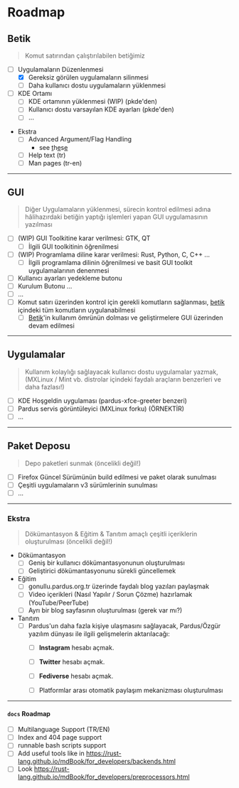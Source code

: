 # Roadmap

<!-- DÖKÜMANTASYONU DEĞİŞİRMEDEN ÖNCE: https://pardus-bireysel.github.io/docs/documentation.md dosyasına bakınız !!! -->


## Betik
> Komut satırından çalıştırılabilen betiğimiz
- [ ] Uygulamaların Düzenlenmesi
  - [x] Gereksiz görülen uygulamaların silinmesi 
  - [ ] Daha kullanıcı dostu uygulamaların yüklenmesi
- [ ] KDE Ortamı
  - [ ] KDE ortamının yüklenmesi (WIP) (pkde'den)
  - [ ] Kullanıcı dostu varsayılan KDE ayarları (pkde'den)
  - [ ] ...
- Ekstra
  - [ ] Advanced Argument/Flag Handling
    - see [t](https://stackoverflow.com/questions/192249/how-do-i-parse-command-line-arguments-in-bash)h[e](https://www.redhat.com/sysadmin/arguments-options-bash-scripts)s[e](https://www.assertnotmagic.com/2019/03/08/bash-advanced-arguments/)
  - [ ] Help text (tr)
  - [ ] Man pages (tr-en)

---

## GUI 
> Diğer Uygulamaların yüklenmesi, sürecin kontrol edilmesi adına hâlihazırdaki betiğin yaptığı işlemleri yapan GUI uygulamasının yazılması
- [ ] (WIP) GUI Toolkitine karar verilmesi: GTK, QT
  - [ ] İlgili GUI toolkitinin öğrenilmesi
- [ ] (WIP) Programlama diline karar verilmesi: Rust, Python, C, C++ ...
  - [ ] İlgili programlama dilinin öğrenilmesi ve basit GUI toolkit uygulamalarının denenmesi
- [ ] Kullanıcı ayarları yedekleme butonu
- [ ] Kurulum Butonu ...
- [ ] ...
- [ ] Komut satırı üzerinden kontrol için gerekli komutların sağlanması, [betik](#betik) içindeki tüm komutların uygulanabilmesi
  - [ ] [Betik](#betik)'in kullanım ömrünün dolması ve geliştirmelere GUI üzerinden devam edilmesi

---

## Uygulamalar
> Kullanım kolaylığı sağlayacak kullanıcı dostu uygulamalar yazmak, (MXLinux / Mint vb. distrolar içindeki faydalı araçların benzerleri ve daha fazlası!)
- [ ] KDE Hoşgeldin uygulaması (pardus-xfce-greeter benzeri)
- [ ] Pardus servis görüntüleyici (MXLinux forku) (ÖRNEKTİR)
- [ ] ...
<!-- EKSTRA UYGULAMA FİKİRLERİNİ BURAYA EKLEYİNİZ -->

---

## Paket Deposu
> Depo paketleri sunmak (öncelikli değil!)
- [ ] Firefox Güncel Sürümünün build edilmesi ve paket olarak sunulması
- [ ] Çeşitli uygulamaların v3 sürümlerinin sunulması
- [ ] ...

---

### Ekstra
> Dökümantasyon & Eğitim & Tanıtım amaçlı çeşitli içeriklerin oluşturulması (öncelikli değil!)
- Dökümantasyon
  - [ ] Geniş bir kullanıcı dökümantasyonunun oluşturulması
  - [ ] Geliştirici dökümantasyonunu sürekli güncellemek
- Eğitim
  - [ ] gonullu.pardus.org.tr üzerinde faydalı blog yazıları paylaşmak
  - [ ] Video içerikleri (Nasıl Yapılır / Sorun Çözme) hazırlamak (YouTube/PeerTube)
  - [ ] Ayrı bir blog sayfasının oluşturulması (gerek var mı?)
- Tanıtım
  - [ ] Pardus'un daha fazla kişiye ulaşmasını sağlayacak, Pardus/Özgür yazılım dünyası ile ilgili gelişmelerin aktarılacağı:
    - [ ] **Instagram** hesabı açmak.
    - [ ] **Twitter** hesabı açmak.
    - [ ] **Fediverse** hesabı açmak.
    - [ ] Platformlar arası otomatik paylaşım mekanizması oluşturulması


---

#### `docs` Roadmap
- [ ] Multilanguage Support (TR/EN)
- [ ] Index and 404 page support
- [ ] runnable bash scripts support
- [ ] Add useful tools like in https://rust-lang.github.io/mdBook/for_developers/backends.html
- [ ] Look https://rust-lang.github.io/mdBook/for_developers/preprocessors.html